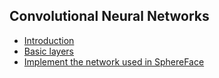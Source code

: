 ## Convolutional Neural Networks

- [Introduction](./intro.md)
- [Basic layers](./basic_layers.ipynb)
- [Implement the network used in SphereFace](./sphereface_network.ipynb)

